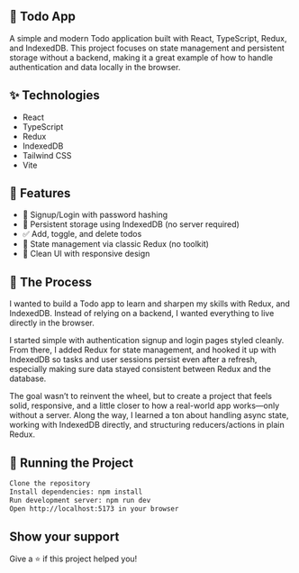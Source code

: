 ## 📝 Todo App
A simple and modern Todo application built with React, TypeScript, Redux, and IndexedDB.
This project focuses on state management and persistent storage without a backend, making it a great example of how to handle authentication and data locally in the browser.

## ✨ Technologies
- React
- TypeScript
- Redux
- IndexedDB
- Tailwind CSS
- Vite

## 🚀 Features
- 🔐 Signup/Login with password hashing
- 💾 Persistent storage using IndexedDB (no server required)
- ✅ Add, toggle, and delete todos
- 🔄 State management via classic Redux (no toolkit)
- 🎨 Clean UI with responsive design

## 📍 The Process
I wanted to build a Todo app to learn and sharpen my skills with Redux, and IndexedDB. Instead of relying on a backend, I wanted everything to live directly in the browser.

I started simple with authentication signup and login pages styled cleanly. From there, I added Redux for state management, and hooked it up with IndexedDB so tasks and user sessions persist even after a refresh, especially making sure data stayed consistent between Redux and the database.

The goal wasn’t to reinvent the wheel, but to create a project that feels solid, responsive, and a little closer to how a real-world app works—only without a server. Along the way, I learned a ton about handling async state, working with IndexedDB directly, and structuring reducers/actions in plain Redux.

## 🚦 Running the Project
```bash
Clone the repository
Install dependencies: npm install
Run development server: npm run dev
Open http://localhost:5173 in your browser
```

## Show your support
Give a ⭐️ if this project helped you!
